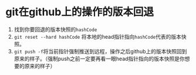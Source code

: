 # git在github上的操作的版本回退

1. 找到你要回退的版本快照的`hashCode`
2. `git reset --hard hashCode` 将本地的head指针指向`hashCode`代表的版本快照。
3. `git push -f`将当前指针强制推送到远程，操作之后github上的版本快照回到原来的样子。（强制push之前一定要再看一眼head指针指向的版本快照是你想要的原来的样子）
